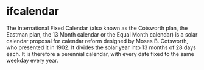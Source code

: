 # ifcalendar
The International Fixed Calendar (also known as the Cotsworth plan, the Eastman plan, the 13 Month calendar or the Equal Month calendar) is a solar calendar proposal for calendar reform designed by Moses B. Cotsworth, who presented it in 1902. It divides the solar year into 13 months of 28 days each. It is therefore a perennial calendar, with every date fixed to the same weekday every year.
